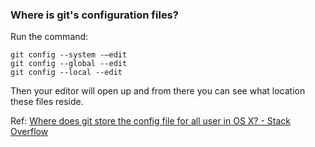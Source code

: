 ### Where is git's configuration files?



Run the command:

```
git config --system -–edit
git config --global --edit
git config --local --edit
```

Then your editor will open up and from there you can see what location these files reside.

Ref:  [Where does git store the config file for all user in OS X? - Stack Overflow](https://stackoverflow.com/questions/33958691/where-does-git-store-the-config-file-for-all-user-in-os-x/54533916#54533916) 
